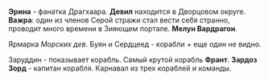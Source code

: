 **Эрина** - фанатка Драгхаара. **Девил** находится в Дворцовом округе. **Важра**: один из членов Серой стражи стал вести себя странно, проводит много времени в Зияющем портале. **Мелун Вардрагон**. 

Ярмарка *Морских дев*. Буян и Сердцеед - корабли + еще один не видно.

Заруддин - показывает корабль. Самый крутой корабль **Франт**. **Зардоз Зорд** - капитан корабля. Карнавал из трех кораблей и команды.